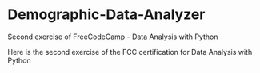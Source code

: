 # Demographic-Data-Analyzer
Second exercise of FreeCodeCamp - Data Analysis with Python

Here is the second exercise of the FCC certification for Data Analysis with Python
